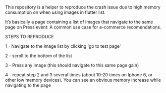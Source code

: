 
This repository is a helper to reproduce the crash issue due to high memory consumption on when using images in flutter list.

It’s basically a page containing a list of images that navigate to the same page on Press event: A common use case for e-commerce recomendations.

STEPS TO REPRODUCE

1 - Navigate to the image list by clicking 'go to test page'

2 - scroll to the bottom of the list

3 - Press any image (this should navigate to this same page gain)

4 - repeat step 2 and 3 several times (about 10-20 times on Iphone 6, or other low memory devices). You can see an obvious memory increase while navigating to the page
